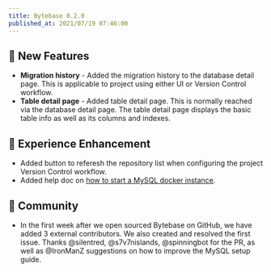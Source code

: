```yaml
---
title: Bytebase 0.2.0
published_at: 2021/07/19 07:46:00
---
```


## 🚀 New Features

- **Migration history** - Added the migration history to the database detail page. This is applicable to project using either UI or Version Control workflow.
- **Table detail page** - Added table detail page. This is normally reached via the database detail page. The table detail page displays the basic table info as well as its columns and indexes.

## 🎄 Experience Enhancement

- Added button to referesh the repository list when configuring the project Version Control workflow.
- Added help doc on [how to start a MySQL docker instance](https://docs.bytebase.com/install/docker#start-a-mysql-docker-instance-for-testing).

## 🎠 Community

- In the first week after we open sourced Bytebase on GitHub, we have added 3 external contributors. We also created and resolved the first issue. Thanks @silentred, @s7v7nislands, @spinningbot for the PR, as well as @IronManZ suggestions on how to improve the MySQL setup guide.

<IncludeBlock url="/docs/get-started/install/install-upgrade"></IncludeBlock>

<IncludeBlock url="/docs/get-started/install/install-upgrade"></IncludeBlock>
